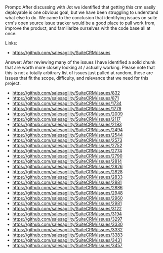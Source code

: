 Prompt: After discussing with Jot we identified that getting this crm easily
deployable is one obvious goal, but we have been struggling to understand what
else to do. We came to the conclusion that identifying issues on suite crm's
open source issue tracker would be a good place to pull work from, improve the
product, and familiarize ourselves with the code base all at once.

Links:
- https://github.com/salesagility/SuiteCRM/issues

Answer: After reviewing many of the issues I have identified a solid chunk that
are worth more closely looking at / actually working. Please note that this is
not a totally arbitrary list of issues just pulled at random, these are issues
that fit the scope, difficulty, and relevance that we need for this project.

- https://github.com/salesagility/SuiteCRM/issues/832
- https://github.com/salesagility/SuiteCRM/issues/871
- https://github.com/salesagility/SuiteCRM/issues/1734
- https://github.com/salesagility/SuiteCRM/issues/1779
- https://github.com/salesagility/SuiteCRM/issues/2009
- https://github.com/salesagility/SuiteCRM/issues/2117
- https://github.com/salesagility/SuiteCRM/issues/2193
- https://github.com/salesagility/SuiteCRM/issues/2494
- https://github.com/salesagility/SuiteCRM/issues/2544
- https://github.com/salesagility/SuiteCRM/issues/2573
- https://github.com/salesagility/SuiteCRM/issues/2752
- https://github.com/salesagility/SuiteCRM/issues/2774
- https://github.com/salesagility/SuiteCRM/issues/2790
- https://github.com/salesagility/SuiteCRM/issues/2814
- https://github.com/salesagility/SuiteCRM/issues/2826
- https://github.com/salesagility/SuiteCRM/issues/2828
- https://github.com/salesagility/SuiteCRM/issues/2833
- https://github.com/salesagility/SuiteCRM/issues/2881
- https://github.com/salesagility/SuiteCRM/issues/2886
- https://github.com/salesagility/SuiteCRM/issues/2948
- https://github.com/salesagility/SuiteCRM/issues/2960
- https://github.com/salesagility/SuiteCRM/issues/2981
- https://github.com/salesagility/SuiteCRM/issues/3122
- https://github.com/salesagility/SuiteCRM/issues/3194
- https://github.com/salesagility/SuiteCRM/issues/3297
- https://github.com/salesagility/SuiteCRM/issues/3330
- https://github.com/salesagility/SuiteCRM/issues/3332
- https://github.com/salesagility/SuiteCRM/issues/3383
- https://github.com/salesagility/SuiteCRM/issues/3431
- https://github.com/salesagility/SuiteCRM/issues/3457
